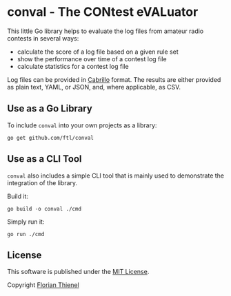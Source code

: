 # conval - The CONtest eVALuator

This little Go library helps to evaluate the log files from amateur radio contests in several ways:

- calculate the score of a log file based on a given rule set
- show the performance over time of a contest log file
- calculate statistics for a contest log file

Log files can be provided in [Cabrillo](https://wwrof.org/cabrillo/) format. The results are either provided as plain text, YAML, or JSON, and, where applicable, as CSV.

## Use as a Go Library

To include `conval` into your own projects as a library:

```shell
go get github.com/ftl/conval
```

## Use as a CLI Tool

`conval` also includes a simple CLI tool that is mainly used to demonstrate the integration of the library.

Build it:

```shell
go build -o conval ./cmd
```

Simply run it:

```shell
go run ./cmd
```

## License
This software is published under the [MIT License](https://www.tldrlegal.com/l/mit).

Copyright [Florian Thienel](http://thecodingflow.com/)
